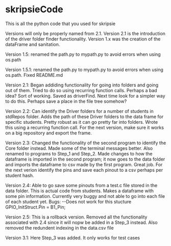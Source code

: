 # skripsieCode
This is all the python code that you used for skripsie 

Versions will only be properly named from 2.1. Version 2.1 is the introduction of the driver folder finder functionality.
Version 1.x was the creation of the dataFrame and sanitation.

Version 1.5: renamed the path.py to mypath.py to avoid errors when using os.path 

Version 1.5.1: renamed the path.py to mypath.py to avoid errors when using os.path. Fixed README.md

Version 2.1: Began addiding functionality for going into folders and going out of them. Tried to do so using recurring function calls. Perhaps a bad idea? Sort of working. Saved as driverFind. Next time look for a simpler way to do this. Perhaps save a place in the file tree somehow?

Version 2.2: Can identify the Driver folders for a number of students in stdRepos folder. Adds the path of these Driver folders to the data frame for specific students. Pretty robust as it can go pretty far into folders. Wrote this using a recurring function call. For the next version, make sure it works on a big repository and export the frame.

Version 2.3: Changed the functionality of the second program to identify the Core folder instead. Made some of the terminal messages better. Also renamed to programs to Step_1 and Step_2. Made changes to how the dataframe is imported in the second program; it now goes to the data folder and imports the dataframe to csv made by the first program. Great job. For the next verion identify the pins and save each pinout to a csv perhaps per student hash.

Version 2.4: Able to go save some pinouts from a test.c file stored in the data folder. This is actual code from students. Makes a dataframe with some pin information. Currently very buggy and not able to go into each file of each student yet.
Bugs: --Does not work for this stucture 
GPIO_InitStruct.Pin = B1_Pin;

Version 2.5: This is a rollback version. Removed all the functionality associated with 2.4 since it will nopw be added in a Step_3 instead. Also removed the redundent indexing in the data.csv file

Version 3.1: Here Step_3 was added. It only works for test cases 